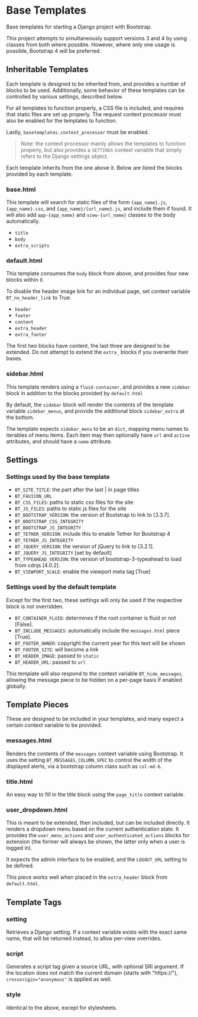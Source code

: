 # Base Templates
Base templates for starting a Django project with Bootstrap.

This project attempts to simultaneously support versions 3 and 4 by using
classes from both where possible. However, where only one usage is possible,
Bootstrap 4 will be preferred.

## Inheritable Templates

Each template is designed to be inherited from, and provides a number of
blocks to be used. Additionally, some behavior of these templates can be
controlled by various settings, described below.

For all templates to function properly, a CSS file is included, and requires
that static files are set up properly. The request context processor must also
be enabled for the templates to function.

Lastly, `basetemplates.context_processor` must be enabled.

> Note: the context processor mainly allows the templates to function properly,
> but also provides a `SETTINGS` context variable that simply refers to the
> Django settings object.

Each template inherits from the one above it. Below are listed the blocks
provided by each template.

### base.html

This template will search for static files of the form `{app_name}.js`,
`{app_name}.css`, and `{app_name}/{url_name}.js`, and include them if found.
It will also add `app-{app_name}` and `view-{url_name}` classes to the body
automatically.

- `title`
- `body`
- `extra_scripts`

### default.html

This template consumes the `body` block from above, and provides four new
blocks within it.

To disable the header image link for an individual page, set context variable
`BT_no_header_link` to True.

- `header`
- `footer`
- `content`
- `extra_header`
- `extra_footer`

The first two blocks have content, the last three are designed to be extended.
Do not attempt to extend the `extra_` blocks if you overwrite their bases.

### sidebar.html

This template renders using a `fluid-container`, and provides a new `sidebar`
block in addition to the blocks provided by `default.html`

By default, the `sidebar` block will render the contents of the template
variable `sidebar_menus`, and provide the additional block `sidebar_extra`
at the bottom.

The template expects `sidebar_menu` to be an `dict`, mapping menu names to
iterables of menu items. Each item may then optionally have `url` and
`active` attributes, and should have a `name` attribute.

## Settings

### Settings used by the base template

- `BT_SITE_TITLE`: the part after the last | in page titles
- `BT_FAVICON_URL`
- `BT_CSS_FILES`: paths to static css files for the site
- `BT_JS_FILES`: paths to static js files for the site
- `BT_BOOTSTRAP_VERSION`: the version of Bootstrap to link to [3.3.7].
- `BT_BOOTSTRAP_CSS_INTEGRITY`
- `BT_BOOTSTRAP_JS_INTEGRITY`
- `BT_TETHER_VERSION`: include this to enable Tether for Bootstrap 4
- `BT_TETHER_JS_INTEGRITY`
- `BT_JQUERY_VERSION`: the version of jQuery to link to [3.2.1].
- `BT_JQUERY_JS_INTEGRITY` [set by default]
- `BT_TYPEAHEAD_VERSION`: the version of bootstrap-3-typeahead to load from
  cdnjs [4.0.2].
- `BT_VIEWPORT_SCALE`: enable the viewport meta tag [True]

### Settings used by the default template

Except for the first two, these settings will only be used if the respective
block is not overridden.

- `BT_CONTAINER_FLUID`: determines if the root container is fluid or not
  [False].
- `BT_INCLUDE_MESSAGES`: automatically include the `messages.html` piece
  [True].
- `BT_FOOTER_OWNER`: copyright the current year for this text will be shown
- `BT_FOOTER_SITE`: will become a link
- `BT_HEADER_IMAGE`: passed to `static`
- `BT_HEADER_URL`: passed to `url`

This template will also respond to the context variable `BT_hide_messages`,
allowing the message piece to be hidden on a per-page basis if enabled
globally.

## Template Pieces

These are designed to be included in your templates, and many expect
a certain context variable to be provided.

### messages.html

Renders the contents of the `messages` context variable using Bootstrap.
It uses the setting `BT_MESSAGES_COLUMN_SPEC` to control the width of the
displayed alerts, via a bootstrap column class such as `col-md-6`.

### title.html

An easy way to fill in the title block using the `page_title` context variable.

### user_dropdown.html

This is meant to be extended, then included, but can be included directly.
It renders a dropdown menu based on the current authentication state.
It provides the `user_menu_actions` and `user_authenticated_actions` blocks
for extension (the former will always be shown, the latter only when a user is
logged in).

It expects the admin interface to be enabled, and the `LOGOUT_URL` setting
to be defined.

This piece works well when placed in the `extra_header` block from
`default.html`.

## Template Tags

### setting

Retrieves a Django setting. If a context variable exists with the exact same
name, that will be returned instead, to allow per-view overrides.

### script

Generates a script tag given a source URL, with optional SRI argument.
If the location does not match the current domain (starts with "https://"),
`crossorigin="anonymous"` is applied as well.

### style

Identical to the above, except for stylesheets.
